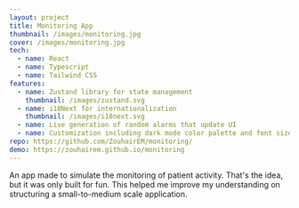 ```yaml
---
layout: project
title: Monitoring App
thumbnail: /images/monitoring.jpg
cover: /images/monitoring.jpg
tech:
  - name: React
  - name: Typescript
  - name: Tailwind CSS
features:
  - name: Zustand library for state management
    thumbnail: /images/zustand.svg
  - name: i18Next for internationalization
    thumbnail: /images/i18next.svg
  - name: Live generation of random alarms that update UI
  - name: Customization including dark mode color palette and font size
repo: https://github.com/ZouhairEM/monitoring/
demo: https://zouhairem.github.io/monitoring
---
```

An app made to simulate the monitoring of patient activity. That's the idea, but it was only built for fun. This helped me improve my understanding on structuring a small-to-medium scale application.